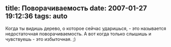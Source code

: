 title: Поворачиваемость
date: 2007-01-27 19:12:36
tags: auto
----


Когда ты видишь дерево, о которое сейчас ударишься, - это называется недостаточная поворачиваемость. А вот когда только слышишь и чувствуешь - это избыточная. ;)

